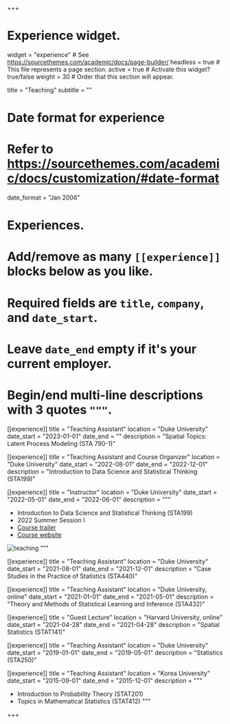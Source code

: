 +++
# Experience widget.
widget = "experience"  # See https://sourcethemes.com/academic/docs/page-builder/
headless = true  # This file represents a page section.
active = true  # Activate this widget? true/false
weight = 30  # Order that this section will appear.

title = "Teaching"
subtitle = ""

# Date format for experience
#   Refer to https://sourcethemes.com/academic/docs/customization/#date-format
date_format = "Jan 2006"

# Experiences.
#   Add/remove as many `[[experience]]` blocks below as you like.
#   Required fields are `title`, `company`, and `date_start`.
#   Leave `date_end` empty if it's your current employer.
#   Begin/end multi-line descriptions with 3 quotes `"""`.

[[experience]]
  title = "Teaching Assistant"
  location = "Duke University"
  date_start = "2023-01-01"
  date_end = ""
  description = "Spatial Topics: Latent Process Modeling (STA 790-1)"

[[experience]]
  title = "Teaching Assistant and Course Organizer"
  location = "Duke University"
  date_start = "2022-08-01"
  date_end = "2022-12-01"
  description = "Introduction to Data Science and Statistical Thinking (STA199)"

[[experience]]
  title = "Instructor"
  location = "Duke University"
  date_start = "2022-05-01"
  date_end = "2022-06-01"
  description = """
  * Introduction to Data Science and Statistical Thinking (STA199)
  * 2022 Summer Session I
  * [Course trailer](https://www.youtube.com/embed/wi5jVRtYoIo)
  * [Course website](https://sta199-summer22.netlify.app/)

![teaching](/media/STA199_teaching3.png)
"""

[[experience]]
  title = "Teaching Assistant"
  location = "Duke University"
  date_start = "2021-08-01"
  date_end = "2021-12-01"
  description = "Case Studies in the Practice of Statistics (STA440)"

[[experience]]
  title = "Teaching Assistant"
  location = "Duke University, online"
  date_start = "2021-01-01"
  date_end = "2021-05-01"
  description = "Theory and Methods of Statistical Learning and Inference (STA432)"

[[experience]]
  title = "Guest Lecture"
  location = "Harvard University, online"
  date_start = "2021-04-28"
  date_end = "2021-04-28"
  description = "Spatial Statistics (STAT141)"

[[experience]]
  title = "Teaching Assistant"
  location = "Duke University"
  date_start = "2019-01-01"
  date_end = "2019-05-01"
  description = "Statistics (STA250)"

[[experience]]
  title = "Teaching Assistant"
  location = "Korea University"
  date_start = "2015-09-01"
  date_end = "2015-12-01"
  description = """
  * Introduction to Probability Theory (STAT201)
  * Topics in Mathematical Statistics (STAT412)
  """


+++
